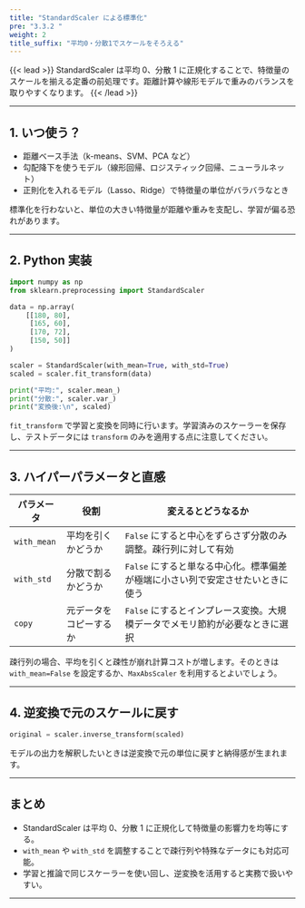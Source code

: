 ```yaml
---
title: "StandardScaler による標準化"
pre: "3.3.2 "
weight: 2
title_suffix: "平均0・分散1でスケールをそろえる"
---
```


{{< lead >}}
StandardScaler は平均 0、分散 1 に正規化することで、特徴量のスケールを揃える定番の前処理です。距離計算や線形モデルで重みのバランスを取りやすくなります。
{{< /lead >}}

---

## 1. いつ使う？

- 距離ベース手法（k-means、SVM、PCA など）
- 勾配降下を使うモデル（線形回帰、ロジスティック回帰、ニューラルネット）
- 正則化を入れるモデル（Lasso、Ridge）で特徴量の単位がバラバラなとき

標準化を行わないと、単位の大きい特徴量が距離や重みを支配し、学習が偏る恐れがあります。

---

## 2. Python 実装

```python
import numpy as np
from sklearn.preprocessing import StandardScaler

data = np.array(
    [[180, 80],
     [165, 60],
     [170, 72],
     [150, 50]]
)

scaler = StandardScaler(with_mean=True, with_std=True)
scaled = scaler.fit_transform(data)

print("平均:", scaler.mean_)
print("分散:", scaler.var_)
print("変換後:\n", scaled)
```

`fit_transform` で学習と変換を同時に行います。学習済みのスケーラーを保存し、テストデータには `transform` のみを適用する点に注意してください。

---

## 3. ハイパーパラメータと直感

| パラメータ | 役割 | 変えるとどうなるか |
| --- | --- | --- |
| `with_mean` | 平均を引くかどうか | `False` にすると中心をずらさず分散のみ調整。疎行列に対して有効 |
| `with_std` | 分散で割るかどうか | `False` にすると単なる中心化。標準偏差が極端に小さい列で安定させたいときに使う |
| `copy` | 元データをコピーするか | `False` にするとインプレース変換。大規模データでメモリ節約が必要なときに選択 |

疎行列の場合、平均を引くと疎性が崩れ計算コストが増します。そのときは `with_mean=False` を設定するか、`MaxAbsScaler` を利用するとよいでしょう。

---

## 4. 逆変換で元のスケールに戻す

```python
original = scaler.inverse_transform(scaled)
```

モデルの出力を解釈したいときは逆変換で元の単位に戻すと納得感が生まれます。

---

## まとめ

- StandardScaler は平均 0、分散 1 に正規化して特徴量の影響力を均等にする。
- `with_mean` や `with_std` を調整することで疎行列や特殊なデータにも対応可能。
- 学習と推論で同じスケーラーを使い回し、逆変換を活用すると実務で扱いやすい。

---
